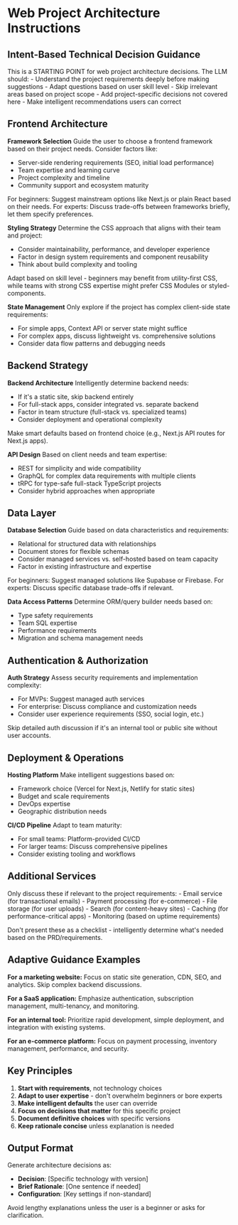# Web Project Architecture Instructions

## Intent-Based Technical Decision Guidance

<critical>
This is a STARTING POINT for web project architecture decisions.
The LLM should:
- Understand the project requirements deeply before making suggestions
- Adapt questions based on user skill level
- Skip irrelevant areas based on project scope
- Add project-specific decisions not covered here
- Make intelligent recommendations users can correct
</critical>

## Frontend Architecture

**Framework Selection**
Guide the user to choose a frontend framework based on their project needs. Consider factors like:

- Server-side rendering requirements (SEO, initial load performance)
- Team expertise and learning curve
- Project complexity and timeline
- Community support and ecosystem maturity

For beginners: Suggest mainstream options like Next.js or plain React based on their needs.
For experts: Discuss trade-offs between frameworks briefly, let them specify preferences.

**Styling Strategy**
Determine the CSS approach that aligns with their team and project:

- Consider maintainability, performance, and developer experience
- Factor in design system requirements and component reusability
- Think about build complexity and tooling

Adapt based on skill level - beginners may benefit from utility-first CSS, while teams with strong CSS expertise might prefer CSS Modules or styled-components.

**State Management**
Only explore if the project has complex client-side state requirements:

- For simple apps, Context API or server state might suffice
- For complex apps, discuss lightweight vs. comprehensive solutions
- Consider data flow patterns and debugging needs

## Backend Strategy

**Backend Architecture**
Intelligently determine backend needs:

- If it's a static site, skip backend entirely
- For full-stack apps, consider integrated vs. separate backend
- Factor in team structure (full-stack vs. specialized teams)
- Consider deployment and operational complexity

Make smart defaults based on frontend choice (e.g., Next.js API routes for Next.js apps).

**API Design**
Based on client needs and team expertise:

- REST for simplicity and wide compatibility
- GraphQL for complex data requirements with multiple clients
- tRPC for type-safe full-stack TypeScript projects
- Consider hybrid approaches when appropriate

## Data Layer

**Database Selection**
Guide based on data characteristics and requirements:

- Relational for structured data with relationships
- Document stores for flexible schemas
- Consider managed services vs. self-hosted based on team capacity
- Factor in existing infrastructure and expertise

For beginners: Suggest managed solutions like Supabase or Firebase.
For experts: Discuss specific database trade-offs if relevant.

**Data Access Patterns**
Determine ORM/query builder needs based on:

- Type safety requirements
- Team SQL expertise
- Performance requirements
- Migration and schema management needs

## Authentication & Authorization

**Auth Strategy**
Assess security requirements and implementation complexity:

- For MVPs: Suggest managed auth services
- For enterprise: Discuss compliance and customization needs
- Consider user experience requirements (SSO, social login, etc.)

Skip detailed auth discussion if it's an internal tool or public site without user accounts.

## Deployment & Operations

**Hosting Platform**
Make intelligent suggestions based on:

- Framework choice (Vercel for Next.js, Netlify for static sites)
- Budget and scale requirements
- DevOps expertise
- Geographic distribution needs

**CI/CD Pipeline**
Adapt to team maturity:

- For small teams: Platform-provided CI/CD
- For larger teams: Discuss comprehensive pipelines
- Consider existing tooling and workflows

## Additional Services

<intent>
Only discuss these if relevant to the project requirements:
- Email service (for transactional emails)
- Payment processing (for e-commerce)
- File storage (for user uploads)
- Search (for content-heavy sites)
- Caching (for performance-critical apps)
- Monitoring (based on uptime requirements)

Don't present these as a checklist - intelligently determine what's needed based on the PRD/requirements.
</intent>

## Adaptive Guidance Examples

**For a marketing website:**
Focus on static site generation, CDN, SEO, and analytics. Skip complex backend discussions.

**For a SaaS application:**
Emphasize authentication, subscription management, multi-tenancy, and monitoring.

**For an internal tool:**
Prioritize rapid development, simple deployment, and integration with existing systems.

**For an e-commerce platform:**
Focus on payment processing, inventory management, performance, and security.

## Key Principles

1. **Start with requirements**, not technology choices
2. **Adapt to user expertise** - don't overwhelm beginners or bore experts
3. **Make intelligent defaults** the user can override
4. **Focus on decisions that matter** for this specific project
5. **Document definitive choices** with specific versions
6. **Keep rationale concise** unless explanation is needed

## Output Format

Generate architecture decisions as:

- **Decision**: [Specific technology with version]
- **Brief Rationale**: [One sentence if needed]
- **Configuration**: [Key settings if non-standard]

Avoid lengthy explanations unless the user is a beginner or asks for clarification.
